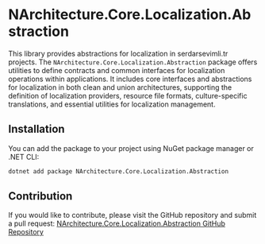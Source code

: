 # NArchitecture.Core.Localization.Abstraction

This library provides abstractions for localization in serdarsevimli.tr projects. The `NArchitecture.Core.Localization.Abstraction` package offers utilities to define contracts and common interfaces for localization operations within applications. It includes core interfaces and abstractions for localization in both clean and union architectures, supporting the definition of localization providers, resource file formats, culture-specific translations, and essential utilities for localization management.

## Installation

You can add the package to your project using NuGet package manager or .NET CLI:

```bash
dotnet add package NArchitecture.Core.Localization.Abstraction
```

## Contribution

If you would like to contribute, please visit the GitHub repository and submit a pull request: [NArchitecture.Core.Localization.Abstraction GitHub Repository](https://github.com/srdrsvml1986/NArchitectureTemplate)
